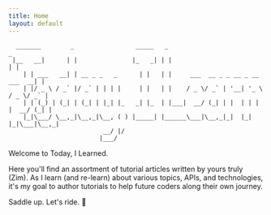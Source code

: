 ```yaml
---
title: Home
layout: default
---
```



```
  _______        _                 _____   _                                    _ 
 |__   __|      | |               |_   _| | |                                  | |
    | | ___   __| | __ _ _   _      | |   | |     ___  __ _ _ __ _ __   ___  __| |
    | |/ _ \ / _` |/ _` | | | |     | |   | |    / _ \/ _` | '__| '_ \ / _ \/ _` |
    | | (_) | (_| | (_| | |_| |_   _| |_  | |___|  __/ (_| | |  | | | |  __/ (_| |
    |_|\___/ \__,_|\__,_|\__, ( ) |_____| |______\___|\__,_|_|  |_| |_|\___|\__,_|
                          __/ |/                                                  
                         |___/                                                    
```

Welcome to Today, I Learned. 

Here you'll find an assortment of tutorial articles written by yours truly (Zim). As I learn (and re-learn) about various topics, APIs, and technologies, it's my goal to author tutorials to help future coders along their own journey. 

Saddle up. Let's ride. 🏇
